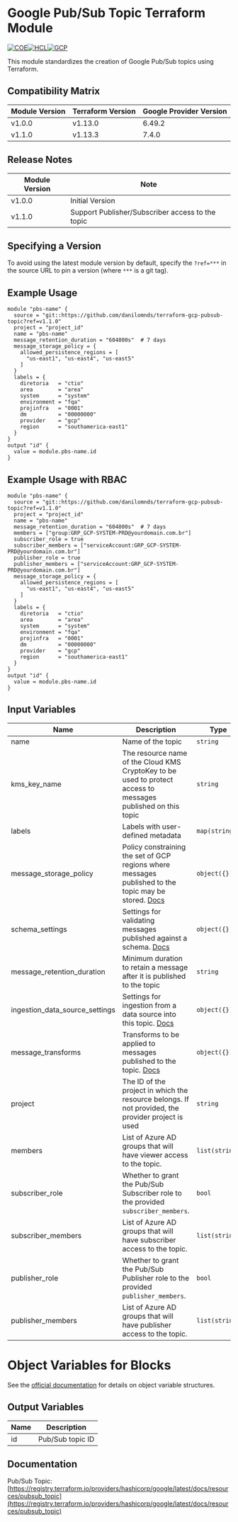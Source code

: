 # Google Pub/Sub Topic Terraform Module
[![COE](https://img.shields.io/badge/Created%20By-CCoE-blue)]()[![HCL](https://img.shields.io/badge/language-HCL-blueviolet)](https://www.terraform.io/)[![GCP](https://img.shields.io/badge/provider-GCP-green)](https://registry.terraform.io/providers/hashicorp/google/latest)

This module standardizes the creation of Google Pub/Sub topics using Terraform.

## Compatibility Matrix

| Module Version | Terraform Version | Google Provider Version |
|----------------|------------------|------------------------|
| v1.0.0         | v1.13.0          | 6.49.2                 |
| v1.1.0         | v1.13.3          | 7.4.0                  |

## Release Notes

| Module Version | Note           |
|----------------|----------------|
| v1.0.0         | Initial Version|
| v1.1.0         | Support Publisher/Subscriber access to the topic |

## Specifying a Version

To avoid using the latest module version by default, specify the `?ref=***` in the source URL to pin a version (where `***` is a git tag).

## Example Usage

```hcl
module "pbs-name" {
  source = "git::https://github.com/danilomnds/terraform-gcp-pubsub-topic?ref=v1.1.0"
  project = "project_id"
  name = "pbs-name"
  message_retention_duration = "604800s"  # 7 days
  message_storage_policy = {
    allowed_persistence_regions = [
      "us-east1", "us-east4", "us-east5"
    ]
  }
  labels = {
    diretoria   = "ctio"
    area        = "area"
    system      = "system"
    environment = "fqa"
    projinfra   = "0001"
    dm          = "00000000"
    provider    = "gcp"
    region      = "southamerica-east1"
  }
}
output "id" {
  value = module.pbs-name.id
}
```

## Example Usage with RBAC

```hcl
module "pbs-name" {
  source = "git::https://github.com/danilomnds/terraform-gcp-pubsub-topic?ref=v1.1.0"
  project = "project_id"
  name = "pbs-name"
  message_retention_duration = "604800s"  # 7 days  
  members = ["group:GRP_GCP-SYSTEM-PRD@yourdomain.com.br"]
  subscriber_role = true
  subscriber_members = ["serviceAccount:GRP_GCP-SYSTEM-PRD@yourdomain.com.br"]
  publisher_role = true
  publisher_members = ["serviceAccount:GRP_GCP-SYSTEM-PRD@yourdomain.com.br"]
  message_storage_policy = {
    allowed_persistence_regions = [
      "us-east1", "us-east4", "us-east5"
    ]
  }
  labels = {
    diretoria   = "ctio"
    area        = "area"
    system      = "system"
    environment = "fqa"
    projinfra   = "0001"
    dm          = "00000000"
    provider    = "gcp"
    region      = "southamerica-east1"
  }
}
output "id" {
  value = module.pbs-name.id
}
```

## Input Variables

| Name                        | Description                                                                                                                        | Type           | Default | Required |
|-----------------------------|------------------------------------------------------------------------------------------------------------------------------------|----------------|---------|:--------:|
| name                        | Name of the topic                                                                                                                  | `string`       | n/a     | Yes      |
| kms_key_name                | The resource name of the Cloud KMS CryptoKey to be used to protect access to messages published on this topic                      | `string`       | n/a     | No       |
| labels                      | Labels with user-defined metadata                                                                                                  | `map(string)`  | n/a     | No       |
| message_storage_policy      | Policy constraining the set of GCP regions where messages published to the topic may be stored. [Docs](https://registry.terraform.io/providers/hashicorp/google/latest/docs/resources/pubsub_topic) | `object({})`   | n/a     | No       |
| schema_settings             | Settings for validating messages published against a schema. [Docs](https://registry.terraform.io/providers/hashicorp/google/latest/docs/resources/pubsub_topic) | `object({})`   | n/a     | No       |
| message_retention_duration  | Minimum duration to retain a message after it is published to the topic                                                            | `string`       | n/a     | No       |
| ingestion_data_source_settings | Settings for ingestion from a data source into this topic. [Docs](https://registry.terraform.io/providers/hashicorp/google/latest/docs/resources/pubsub_topic) | `object({})`   | n/a     | No       |
| message_transforms          | Transforms to be applied to messages published to the topic. [Docs](https://registry.terraform.io/providers/hashicorp/google/latest/docs/resources/pubsub_topic) | `object({})`   | n/a     | No       |
| project                     | The ID of the project in which the resource belongs. If not provided, the provider project is used                                 | `string`       | n/a     | No       |
| members                        | List of Azure AD groups that will have viewer access to the topic.                                                                                                     | `list(string)` | n/a     | No       |
| subscriber_role                | Whether to grant the Pub/Sub Subscriber role to the provided `subscriber_members`.                                                                                    | `bool`         | false   | No       |
| subscriber_members             | List of Azure AD groups that will have subscriber access to the topic.                                                                                                | `list(string)` | n/a     | No       |
| publisher_role                 | Whether to grant the Pub/Sub Publisher role to the provided `publisher_members`.                                                                                      | `bool`         | false   | No       |
| publisher_members              | List of Azure AD groups that will have publisher access to the topic.                                                                                                 | `list(string)` | n/a     | No       |

# Object Variables for Blocks

See the [official documentation](https://registry.terraform.io/providers/hashicorp/google/latest/docs/resources/pubsub_topic) for details on object variable structures.

## Output Variables

| Name | Description         |
|------|---------------------|
| id   | Pub/Sub topic ID    |

## Documentation
Pub/Sub Topic: <br>
[https://registry.terraform.io/providers/hashicorp/google/latest/docs/resources/pubsub_topic](https://registry.terraform.io/providers/hashicorp/google/latest/docs/resources/pubsub_topic)